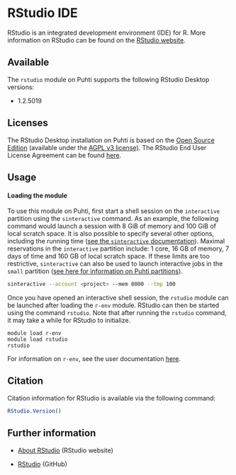 # RStudio IDE

RStudio is an integrated development environment (IDE) for R. More information on RStudio can be found on the [RStudio website](https://rstudio.com/). 

## Available

The `rstudio` module on Puhti supports the following RStudio Desktop versions:

- 1.2.5019

## Licenses

The RStudio Desktop installation on Puhti is based on the [Open Source Edition](https://rstudio.com/products/rstudio/#rstudio-desktop) (available under the [AGPL v3 license)](https://github.com/rstudio/rstudio/blob/master/COPYING). The RStudio End User License Agreement can be found [here](https://rstudio.com/about/eula/).

## Usage

#### Loading the module

To use this module on Puhti, first start a shell session on the `interactive` partition using the `sinteractive` command. As an example, the following command would launch a session with 8 GiB of memory and 100 GiB of local scratch space. It is also possible to specify several other options, including the running time ([see the `sinteractive` documentation](../computing/running/interactive-usage.md)). Maximal reservations in the `interactive` partition include: 1 core, 16 GB of memory, 7 days of time and 160 GB of local scratch space. If these limits are too restrictive, `sinteractive` can also be used to launch interactive jobs in the `small` partition ([see here for information on Puhti partitions](../computing/running/batch-job-partitions.md)).

```bash
sinteractive --account <project> --mem 8000 --tmp 100
```

Once you have opened an interactive shell session, the `rstudio` module can be launched after loading the `r-env` module. RStudio can then be started using the command `rstudio`. Note that after running the `rstudio` command, it may take a while for RStudio to initialize.

```
module load r-env
module load rstudio
rstudio
```

For information on `r-env`, see the user documentation [here](./r-env.md).

## Citation

Citation information for RStudio is available via the following command:

```r
RStudio.Version()
```

## Further information

- [About RStudio](https://rstudio.com/about/) (RStudio website)

- [RStudio](https://github.com/rstudio/rstudio) (GitHub)
